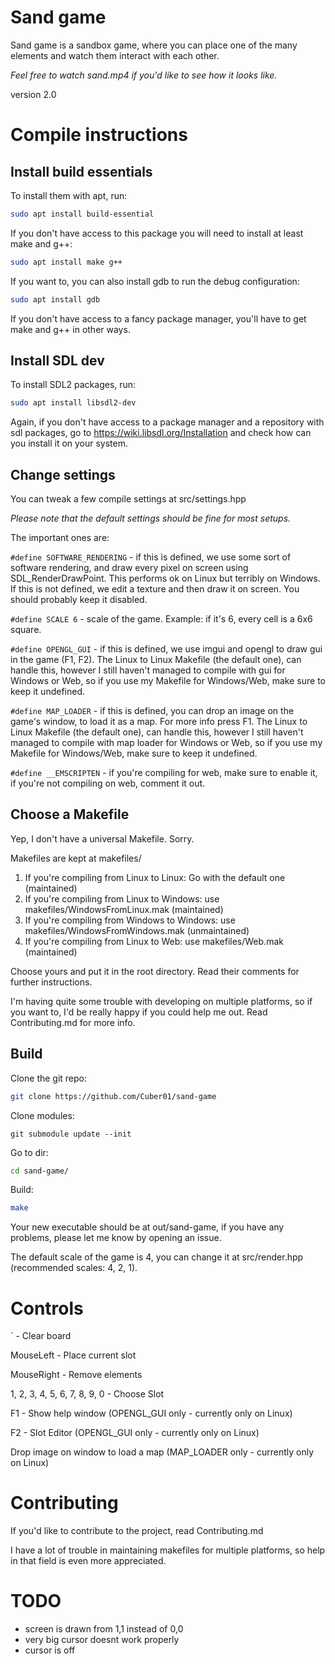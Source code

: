# Sand game

Sand game is a sandbox game, where you can place one of the many elements and watch them interact with each other.

*Feel free to watch sand.mp4 if you'd like to see how it looks like.*

version 2.0

# Compile instructions

## Install build essentials


To install them with apt, run:
```sh
sudo apt install build-essential
```

If you don't have access to this package you will need to install at least make and g++:
```sh
sudo apt install make g++
```

If you want to, you can also install gdb to run the debug configuration:
```sh
sudo apt install gdb
```

If you don't have access to a fancy package manager, you'll have to get make and g++ in other ways.

## Install SDL dev

To install SDL2 packages, run:
```sh
sudo apt install libsdl2-dev
```

Again, if you don't have access to a package manager and a repository with sdl packages, go to https://wiki.libsdl.org/Installation and check how can you install it on your system.

## Change settings

You can tweak a few compile settings at src/settings.hpp 

*Please note that the default settings should be fine for most setups.*


The important ones are:

``#define SOFTWARE_RENDERING`` - if this is defined, we use some sort of software rendering, and draw every pixel on screen using SDL_RenderDrawPoint. This performs ok on Linux but terribly on Windows. If this is not defined, we edit a texture and then draw it on screen. You should probably keep it disabled.

``#define SCALE 6`` - scale of the game. Example: if it's 6, every cell is a 6x6 square.

``#define OPENGL_GUI`` - if this is defined, we use imgui and opengl to draw gui in the game (F1, F2). The Linux to Linux Makefile (the default one), can handle this, however I still haven't managed to compile with gui for Windows or Web, so if you use my Makefile for Windows/Web, make sure to keep it undefined.

``#define MAP_LOADER`` - if this is defined, you can drop an image on the game's window, to load it as a map. For more info press F1. The Linux to Linux Makefile (the default one), can handle this, however I still haven't managed to compile with map loader for Windows or Web, so if you use my Makefile for Windows/Web, make sure to keep it undefined.

``#define __EMSCRIPTEN`` - if you're compiling for web, make sure to enable it, if you're not compiling on web, comment it out.

## Choose a Makefile

Yep, I don't have a universal Makefile. Sorry.

Makefiles are kept at makefiles/

1. If you're compiling from Linux to Linux: Go with the default one (maintained)
2. If you're compiling from Linux to Windows: use makefiles/WindowsFromLinux.mak (maintained)
3. If you're compiling from Windows to Windows: use makefiles/WindowsFromWindows.mak (unmaintained)
4. If you're compiling from Linux to Web: use makefiles/Web.mak (maintained)

Choose yours and put it in the root directory.
Read their comments for further instructions.


I'm having quite some trouble with developing on multiple platforms, so if you want to, I'd be really happy if you could help me out.  Read Contributing.md for more info.

## Build

Clone the git repo:
```sh
git clone https://github.com/Cuber01/sand-game
```

Clone modules:
```
git submodule update --init
```

Go to dir:
```sh
cd sand-game/
```

Build:
```sh
make
```

Your new executable should be at out/sand-game, if you have any problems, please let me know by opening an issue.

The default scale of the game is 4, you can change it at src/render.hpp (recommended scales: 4, 2, 1).

# Controls

` - Clear board

MouseLeft - Place current slot

MouseRight - Remove elements

1, 2, 3, 4, 5, 6, 7, 8, 9, 0 - Choose Slot

F1 - Show help window (OPENGL_GUI only - currently only on Linux)

F2 - Slot Editor (OPENGL_GUI only - currently only on Linux)

Drop image on window to load a map (MAP_LOADER only - currently only on Linux)

# Contributing

If you'd like to contribute to the project, read Contributing.md

I have a lot of trouble in maintaining makefiles for multiple platforms, so help in that field is even more appreciated.

# TODO 

* screen is drawn from 1,1 instead of 0,0
* very big cursor doesnt work properly
* cursor is off

